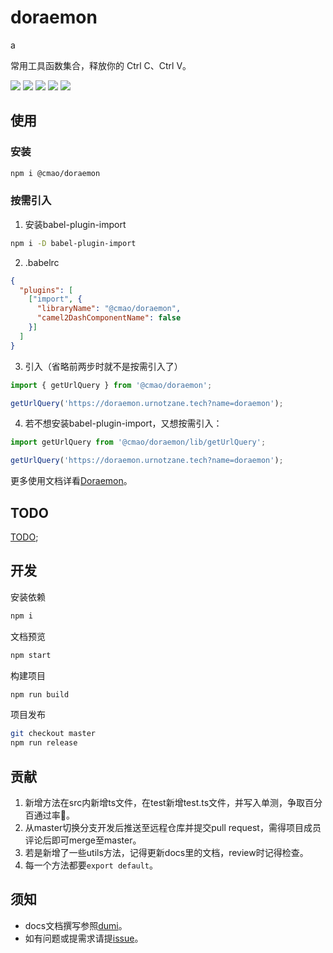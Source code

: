# doraemon
a


常用工具函数集合，释放你的 Ctrl C、Ctrl V。

[![](https://img.shields.io/github/workflow/status/juicecube/doraemon/npm-publish?style=flat-square&logo=github)](https://travis-ci.org/juicecube/doraemon)
[![](https://img.shields.io/codecov/c/gh/juicecube/doraemon/master?style=flat-square&logo=codecov)](https://codecov.io/gh/juicecube/doraemon/branch/master)
[![](https://img.shields.io/bundlephobia/min/@mlz/doraemon?style=flat-square&logo=npm)](https://www.npmjs.com/package/@mlz/doraemon)
[![](https://img.shields.io/github/license/juicecube/doraemon?style=flat-square&logo=github)](https://github.com/juicecube/doraemon/blob/feat-badge/LICENSE)
[![](https://img.shields.io/badge/website-Doraemon-brightgreen?style=flat-square&logo=github)](https://doraemon.urnotzane.tech)

## 使用

### 安装
```bash
npm i @cmao/doraemon
```

### 按需引入

1. 安装babel-plugin-import
  ```bash
  npm i -D babel-plugin-import
  ```

2. .babelrc
  ```json
  {
    "plugins": [
      ["import", {
        "libraryName": "@cmao/doraemon",
        "camel2DashComponentName": false
      }]
    ]
  }
  ```
3. 引入（省略前两步时就不是按需引入了）
  ```typescript
  import { getUrlQuery } from '@cmao/doraemon';

  getUrlQuery('https://doraemon.urnotzane.tech?name=doraemon');
  ```
4. 若不想安装babel-plugin-import，又想按需引入：
  ```typescript
  import getUrlQuery from '@cmao/doraemon/lib/getUrlQuery';

  getUrlQuery('https://doraemon.urnotzane.tech?name=doraemon');
  ```

更多使用文档详看[Doraemon](https://doraemon.urnotzane.tech)。

## TODO
[TODO](https://github.com/juicecube/doraemon/issues/7);

## 开发

安装依赖

```bash
npm i
```

文档预览

```bash
npm start
```

构建项目

```bash
npm run build
```

项目发布

```bash
git checkout master
npm run release
```

## 贡献

1. 新增方法在src内新增ts文件，在test新增test.ts文件，并写入单测，争取百分百通过率🤪。
2. 从master切换分支开发后推送至远程仓库并提交pull request，需得项目成员评论后即可merge至master。
3. 若是新增了一些utils方法，记得更新docs里的文档，review时记得检查。
4. 每一个方法都要`export default`。

## 须知

- docs文档撰写参照[dumi](https://github.com/umijs/dumi)。
- 如有问题或提需求请提[issue](https://github.com/juicecube/doraemon/issues)。
